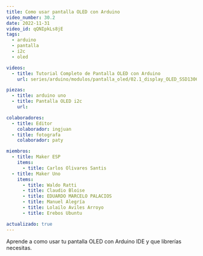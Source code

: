```yaml
---
title: Como usar pantalla OLED con Arduino
video_number: 30.2
date: 2022-11-31
video_id: qQNIpkLs8jE
tags:
  - arduino
  - pantalla
  - i2c
  - oled

videos:
  - title: Tutorial Completo de Pantalla OLED con Arduino
    url: series/arduino/modulos/pantalla_oled/02.1_display_OLED_SSD1306

piezas:
  - title: arduino uno
  - title: Pantalla OLED i2c
    url:

colaboradores:
  - title: Editor
    colaborador: ingjuan
  - title: fotografa
    colaborador: paty

miembros:
  - title: Maker ESP
    items:
      - title: Carlos Olivares Santis
  - title: Maker Uno
    items:
      - title: Waldo Ratti
      - title: Claudio Bloise
      - title: EDUARDO MARCELO PALACIOS
      - title: Manuel Alegría
      - title: Lolailo Aviles Arroyo
      - title: Erebos Ubuntu

actualizado: true
---
```


Aprende a como usar tu pantalla OLED con Arduino IDE y que librerías necesitas.
